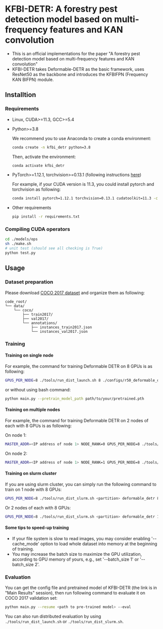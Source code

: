 # KFBI-DETR: A forestry pest detection model based on multi-frequency features and KAN convolution
- This is an official implementations for the paper "A forestry pest detection model based on multi-frequency features and KAN convolution"
- KFBI-DETR takes Deformable-DETR as the basic framework, uses ResNet50 as the backbone and introduces the KFBIFPN (Frequency KAN BIFPN) module.

## Installtion
### Requirements

* Linux, CUDA>=11.3, GCC>=5.4
  
* Python>=3.8

    We recommend you to use Anaconda to create a conda environment:
    ```bash
    conda create -n kfbi_detr python=3.8
    ```
    Then, activate the environment:
    ```bash
    conda activate kfbi_detr
    ```
  
* PyTorch>=1.12.1, torchvision>=0.13.1 (following instructions [here](https://pytorch.org/))

    For example, if your CUDA version is 11.3, you could install pytorch and torchvision as following:
    ```bash
    conda install pytorch=1.12.1 torchvision=0.13.1 cudatoolkit=11.3 -c pytorch
    ```
  
* Other requirements
    ```bash
    pip install -r requirements.txt
    ```

### Compiling CUDA operators
```bash
cd ./models/ops
sh ./make.sh
# unit test (should see all checking is True)
python test.py
```

## Usage

### Dataset preparation

Please download [COCO 2017 dataset](https://cocodataset.org/) and organize them as following:

```
code_root/
└── data/
    └── coco/
        ├── train2017/
        ├── val2017/
        └── annotations/
        	├── instances_train2017.json
        	└── instances_val2017.json
```

### Training

#### Training on single node

For example, the command for training Deformable DETR on 8 GPUs is as following:

```bash
GPUS_PER_NODE=8 ./tools/run_dist_launch.sh 8 ./configs/r50_deformable_detr.sh
```

or without using bash command:

```bash
python main.py --pretrain_model_path path/to/your/pretrained.pth
```

#### Training on multiple nodes

For example, the command for training Deformable DETR on 2 nodes of each with 8 GPUs is as following:

On node 1:

```bash
MASTER_ADDR=<IP address of node 1> NODE_RANK=0 GPUS_PER_NODE=8 ./tools/run_dist_launch.sh 16 ./configs/r50_deformable_detr.sh
```

On node 2:

```bash
MASTER_ADDR=<IP address of node 1> NODE_RANK=1 GPUS_PER_NODE=8 ./tools/run_dist_launch.sh 16 ./configs/r50_deformable_detr.sh
```

#### Training on slurm cluster

If you are using slurm cluster, you can simply run the following command to train on 1 node with 8 GPUs:

```bash
GPUS_PER_NODE=8 ./tools/run_dist_slurm.sh <partition> deformable_detr 8 configs/r50_deformable_detr.sh
```

Or 2 nodes of  each with 8 GPUs:

```bash
GPUS_PER_NODE=8 ./tools/run_dist_slurm.sh <partition> deformable_detr 16 configs/r50_deformable_detr.sh
```
#### Some tips to speed-up training
* If your file system is slow to read images, you may consider enabling '--cache_mode' option to load whole dataset into memory at the beginning of training.
* You may increase the batch size to maximize the GPU utilization, according to GPU memory of yours, e.g., set '--batch_size 1' or '--batch_size 2'.

### Evaluation

You can get the config file and pretrained model of KFBI-DETR (the link is in "Main Results" session), then run following command to evaluate it on COCO 2017 validation set:

```bash
python main.py --resume <path to pre-trained model> --eval
```

You can also run distributed evaluation by using ```./tools/run_dist_launch.sh``` or ```./tools/run_dist_slurm.sh```.
